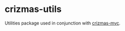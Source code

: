 # crizmas-utils

Utilities package used in conjunction with
[crizmas-mvc](https://github.com/raulsebastianmihaila/crizmas-mvc).
